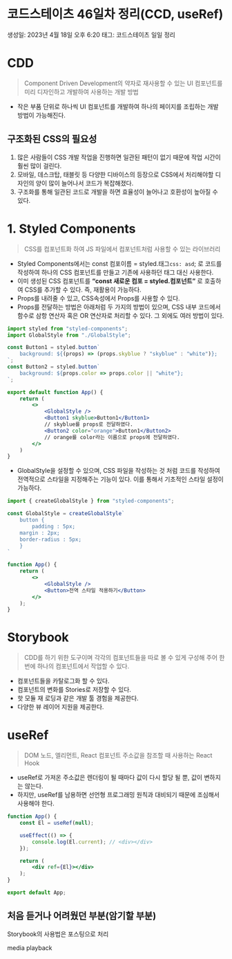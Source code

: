 # 코드스테이츠 46일차 정리(CCD, useRef)

생성일: 2023년 4월 18일 오후 6:20
태그: 코드스테이츠 일일 정리

# CDD

> Component Driven Development의 약자로 재사용할 수 있는 UI 컴포넌트를 미리 디자인하고 개발하여 사용하는 개발 방법
> 
- 작은 부품 단위로 하나씩 UI 컴포넌트를 개발하여 하나의 페이지를 조립하는 개발 방법이 가능해진다.

## 구조화된 CSS의 필요성

1. 많은 사람들이 CSS 개발 작업을 진행하면 일관된 패턴이 없기 때문에 작업 시간이 훨씬 많이 걸린다.
2. 모바일, 데스크탑, 태블릿 등 다양한 디바이스의 등장으로 CSS에서 처리해야할 디자인의 양이 많이 늘어나서 코드가 복잡해졌다.
3. 구조화를 통해 일관된 코드로 개발을 하면 효율성이 늘어나고 호환성이 높아질 수 있다.

# 1. Styled Components

> CSS를 컴포넌트화 하여 JS 파일에서 컴포넌트처럼 사용할 수 있는 라이브러리
> 
- Styled Components에서는
const 컴포이름 = styled.태그`
     css: asd
`;
로 코드를 작성하여 하나의 CSS 컴포넌트를 만들고 기존에 사용하던 태그 대신 사용한다.
- 이미 생성된 CSS 컴포넌트를 **“const 새로운 컴포 = styled.컴포넌트”** 로 호출하여 CSS를 추가할 수 있다. 즉, 재활용이 가능하다.
- Props를 내려줄 수 있고, CSS속성에서 Props를 사용할 수 있다.
- Props를 전달하는 방법은 아래처럼 두 가지의 방법이 있으며, CSS 내부 코드에서 함수로 삼항 연산자 혹은 OR 연산자로 처리할 수 있다. 그 외에도 여러 방법이 있다.

```jsx
import styled from "styled-components";
import GlobalStyle from "./GlobalStyle";

const Button1 = styled.button`
	background: ${(props) => (props.skyblue ? "skyblue" : "white")};
`;
const Button2 = styled.button`
	background: ${props.color => props.color || "white"};
`;

export default function App() {
	return (
		<>
			<GlobalStyle />
			<Button1 skyblue>Button1</Button1>
			// skyblue를 props로 전달하였다.
			<Button2 color="orange">Button1</Button2> 
			// orange를 color라는 이름으로 props에 전달하였다.
		</>
	)
}
```

- GlobalStyle을 설정할 수 있으며, CSS 파일을 작성하는 것 처럼 코드를 작성하여 전역적으로 스타일을 지정해주는 기능이 있다.
이를 통해서 기초적인 스타일 설정이 가능하다.

```jsx
import { createGlobalStyle } from "styled-components";

const GlobalStyle = createGlobalStyle`
	button {
		padding : 5px;
    margin : 2px;
    border-radius : 5px;
	}
`

function App() {
	return (
		<>
			<GlobalStyle />
			<Button>전역 스타일 적용하기</Button>
		</>
	);
}
```

# Storybook

> CDD를 하기 위한 도구이며 각각의 컴포넌트들을 따로 볼 수 있게 구성해 주어 한번에 하나의 컴포넌트에서 작업할 수 있다.
> 
- 컴포넌트들을 카탈로그화 할 수 있다.
- 컴포넌트의 변화를 Stories로 저장할 수 있다.
- 핫 모듈 재 로딩과 같은 개발 툴 경험을 제공한다.
- 다양한 뷰 레이어 지원을 제공한다.

# useRef

> DOM 노드, 엘리먼트, React 컴포넌트 주소값을 참조할 때 사용하는 React Hook
> 
- useRef로 가져온 주소값은 렌더링이 될 때마다 값이 다시 할당 될 뿐, 값이 변하지는 않는다.
- 하지만, useRef를 남용하면 선언형 프로그래밍 원칙과 대비되기 때문에 조심해서 사용해야 한다.

```jsx
function App() {
	const El = useRef(null);

	useEffect(() => {
		console.log(El.current); // <div></div>
	});

	return (
		<div ref={El}></div>
	);
}

export default App;
```

## 처음 듣거나 어려웠던 부분(암기할 부분)

Storybook의 사용법은 포스팅으로 처리

media playback
